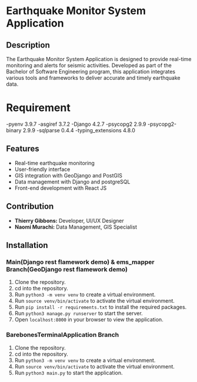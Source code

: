 # Earthquake Monitor System Application

## Description
The Earthquake Monitor System Application is designed to provide real-time monitoring and alerts for seismic activities. Developed as part of the Bachelor of Software Engineering program, this application integrates various tools and frameworks to deliver accurate and timely earthquake data.

# Requirement
-pyenv 3.9.7
-asgiref 3.7.2
-Django 4.2.7
-psycopg2 2.9.9
-psycopg2-binary 2.9.9
-sqlparse 0.4.4
-typing_extensions 4.8.0

## Features
- Real-time earthquake monitoring
- User-friendly interface
- GIS integration with GeoDjango and PostGIS
- Data management with Django and postgreSQL
- Front-end development with React JS

## Contribution
- **Thierry Gibbons:** Developer, UI/UX Designer
- **Naomi Murachi:** Data Management, GIS Specialist

## Installation
### Main(Django rest flamework demo) & ems_mapper Branch(GeoDjango rest flamework demo)
1. Clone the repository.
2. cd into the repository.
3. Run `python3 -m venv venv` to create a virtual environment.
4. Run `source venv/bin/activate` to activate the virtual environment.
5. Run `pip install -r requirements.txt` to install the required packages.
6. Run `python3 manage.py runserver` to start the server.
7. Open `localhost:8000` in your browser to view the application.

### BarebonesTerminalApplication Branch
1. Clone the repository.
2. cd into the repository.
3. Run `python3 -m venv venv` to create a virtual environment.
4. Run `source venv/bin/activate` to activate the virtual environment.
5. Run `python3 main.py` to start the application.
